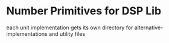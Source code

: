 ﻿# Number Primitives for DSP Lib

each unit implementation gets its own directory for alternative-implementations and utility files